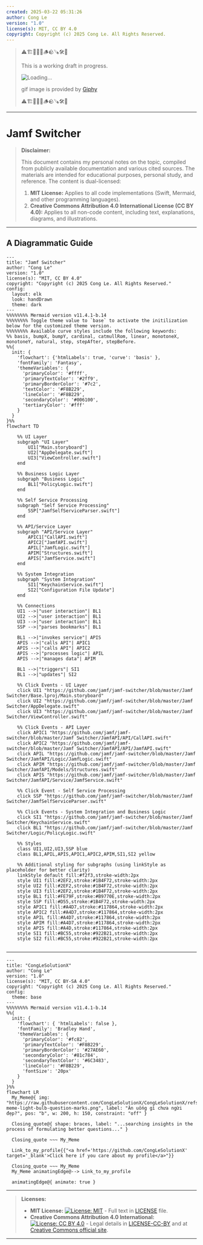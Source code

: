```yaml
---
created: 2025-03-22 05:31:26
author: Cong Le
version: "1.0"
license(s): MIT, CC BY 4.0
copyright: Copyright (c) 2025 Cong Le. All Rights Reserved.
---
```




> ⚠️🏗️🚧🦺🧱🪵🪨🪚🛠️👷
> 
> This is a working draft in progress.
> 
> ![Loading...](https://media0.giphy.com/media/v1.Y2lkPTc5MGI3NjExdXp3dTJrNjExdTd5c3JwdzlsZmo0ZmJqbjJhanN1d2JnMnBmNWN3ayZlcD12MV9pbnRlcm5hbF9naWZfYnlfaWQmY3Q9Zw/52qtwCtj9OLTi/giphy.gif)
> 
> gif image is provided by [Giphy](https://giphy.com)
> 
> ⚠️🏗️🚧🦺🧱🪵🪨🪚🛠️👷

----

# Jamf Switcher
> **Disclaimer:**
>
> This document contains my personal notes on the topic,
> compiled from publicly available documentation and various cited sources.
> The materials are intended for educational purposes, personal study, and reference.
> The content is dual-licensed:
> 1. **MIT License:** Applies to all code implementations (Swift, Mermaid, and other programming languages).
> 2. **Creative Commons Attribution 4.0 International License (CC BY 4.0):** Applies to all non-code content, including text, explanations, diagrams, and illustrations.
---


## A Diagrammatic Guide 

```mermaid
---
title: "Jamf Switcher"
author: "Cong Le"
version: "1.0"
license(s): "MIT, CC BY 4.0"
copyright: "Copyright (c) 2025 Cong Le. All Rights Reserved."
config:
  layout: elk
  look: handDrawn
  theme: dark
---
%%%%%%%% Mermaid version v11.4.1-b.14
%%%%%%%% Toggle theme value to `base` to activate the initilization below for the customized theme version.
%%%%%%%% Available curve styles include the following keywords:
%% basis, bumpX, bumpY, cardinal, catmullRom, linear, monotoneX, monotoneY, natural, step, stepAfter, stepBefore.
%%{
  init: {
    'flowchart': {'htmlLabels': true, 'curve': 'basis' },
    'fontFamily': 'Fantasy',
    'themeVariables': {
      'primaryColor': '#ffff',
      'primaryTextColor': '#2ff9',
      'primaryBorderColor': '#7c2',
      'textColor': '#F8B229',
      'lineColor': '#F8B229',
      'secondaryColor': '#006100',
      'tertiaryColor': '#fff'
    }
  }
}%%
flowchart TD

    %% UI Layer
    subgraph "UI Layer"
        UI1["Main.storyboard"]
        UI2["AppDelegate.swift"]
        UI3["ViewController.swift"]
    end

    %% Business Logic Layer
    subgraph "Business Logic"
        BL1["PolicyLogic.swift"]
    end

    %% Self Service Processing
    subgraph "Self Service Processing"
        SSP["JamfSelfServiceParser.swift"]
    end

    %% API/Service Layer
    subgraph "API/Service Layer"
        APIC1["CallAPI.swift"]
        APIC2["JamfAPI.swift"]
        APIL["JamfLogic.swift"]
        APIM["Structures.swift"]
        APIS["JamfService.swift"]
    end

    %% System Integration
    subgraph "System Integration"
        SI1["KeychainService.swift"]
        SI2["Configuration File Update"]
    end

    %% Connections
    UI1 -->|"user interaction"| BL1
    UI2 -->|"user interaction"| BL1
    UI3 -->|"user interaction"| BL1
    SSP -->|"parses bookmarks"| BL1

    BL1 -->|"invokes service"| APIS
    APIS -->|"calls API"| APIC1
    APIS -->|"calls API"| APIC2
    APIS -->|"processes logic"| APIL
    APIS -->|"manages data"| APIM

    BL1 -->|"triggers"| SI1
    BL1 -->|"updates"| SI2

    %% Click Events - UI Layer
    click UI1 "https://github.com/jamf/jamf-switcher/blob/master/Jamf Switcher/Base.lproj/Main.storyboard"
    click UI2 "https://github.com/jamf/jamf-switcher/blob/master/Jamf Switcher/AppDelegate.swift"
    click UI3 "https://github.com/jamf/jamf-switcher/blob/master/Jamf Switcher/ViewController.swift"

    %% Click Events - API Layer
    click APIC1 "https://github.com/jamf/jamf-switcher/blob/master/Jamf Switcher/JamfAPI/API/CallAPI.swift"
    click APIC2 "https://github.com/jamf/jamf-switcher/blob/master/Jamf Switcher/JamfAPI/API/JamfAPI.swift"
    click APIL "https://github.com/jamf/jamf-switcher/blob/master/Jamf Switcher/JamfAPI/Logic/JamfLogic.swift"
    click APIM "https://github.com/jamf/jamf-switcher/blob/master/Jamf Switcher/JamfAPI/Models/Structures.swift"
    click APIS "https://github.com/jamf/jamf-switcher/blob/master/Jamf Switcher/JamfAPI/Service/JamfService.swift"

    %% Click Event - Self Service Processing
    click SSP "https://github.com/jamf/jamf-switcher/blob/master/Jamf Switcher/JamfSelfServiceParser.swift"

    %% Click Events - System Integration and Business Logic
    click SI1 "https://github.com/jamf/jamf-switcher/blob/master/Jamf Switcher/KeychainService.swift"
    click BL1 "https://github.com/jamf/jamf-switcher/blob/master/Jamf Switcher/Logic/PolicyLogic.swift"

    %% Styles
    class UI1,UI2,UI3,SSP blue
    class BL1,APIL,APIS,APIC1,APIC2,APIM,SI1,SI2 yellow

    %% Additional styling for subgraphs (using linkStyle as placeholder for better clarity)
    linkStyle default fill:#f2f3,stroke-width:2px
    style UI1 fill:#2EF2,stroke:#1B4F72,stroke-width:2px
    style UI2 fill:#2EF2,stroke:#1B4F72,stroke-width:2px
    style UI3 fill:#2EF2,stroke:#1B4F72,stroke-width:2px
    style BL1 fill:#FE79F,stroke:#B9770E,stroke-width:2px
    style SSP fill:#D55,stroke:#1B4F72,stroke-width:2px
    style APIC1 fill:#A4D7,stroke:#117864,stroke-width:2px
    style APIC2 fill:#A4D7,stroke:#117864,stroke-width:2px
    style APIL fill:#A4D7,stroke:#117864,stroke-width:2px
    style APIM fill:#A4D7,stroke:#117864,stroke-width:2px
    style APIS fill:#A4D,stroke:#117864,stroke-width:2px
    style SI1 fill:#BC55,stroke:#922B21,stroke-width:2px
    style SI2 fill:#BC55,stroke:#922B21,stroke-width:2px
    
```




---

<!-- 
```mermaid
%% Current Mermaid version
info
```  -->


```mermaid
---
title: "CongLeSolutionX"
author: "Cong Le"
version: "1.0"
license(s): "MIT, CC BY-SA 4.0"
copyright: "Copyright (c) 2025 Cong Le. All Rights Reserved."
config:
  theme: base
---
%%%%%%%% Mermaid version v11.4.1-b.14
%%{
  init: {
    'flowchart': { 'htmlLabels': false },
    'fontFamily': 'Bradley Hand',
    'themeVariables': {
      'primaryColor': '#fc82',
      'primaryTextColor': '#F8B229',
      'primaryBorderColor': '#27AE60',
      'secondaryColor': '#81c784',
      'secondaryTextColor': '#6C3483',
      'lineColor': '#F8B229',
      'fontSize': '20px'
    }
  }
}%%
flowchart LR
  My_Meme@{ img: "https://raw.githubusercontent.com/CongLeSolutionX/CongLeSolutionX/refs/heads/main/assets/images/My-meme-light-bulb-question-marks.png", label: "Ăn uống gì chưa ngừi đẹp?", pos: "b", w: 200, h: 150, constraint: "off" }

  Closing_quote@{ shape: braces, label: "...searching insights in the process of formulating better questions..." }

  Closing_quote ~~~ My_Meme
    
  Link_to_my_profile{{"<a href='https://github.com/CongLeSolutionX' target='_blank'>Click here if you care about my profile</a>"}}

  Closing_quote ~~~ My_Meme
  My_Meme animatingEdge@--> Link_to_my_profile
  
  animatingEdge@{ animate: true }

```

---
> **Licenses:**
>
> - **MIT License:**  [![License: MIT](https://img.shields.io/badge/License-MIT-yellow.svg)](LICENSE) - Full text in [LICENSE](LICENSE) file.
> - **Creative Commons Attribution 4.0 International:** [![License: CC BY 4.0](https://licensebuttons.net/l/by/4.0/88x31.png)](LICENSE-CC-BY) - Legal details in [LICENSE-CC-BY](LICENSE-CC-BY) and at [Creative Commons official site](http://creativecommons.org/licenses/by/4.0/).
> 
---
